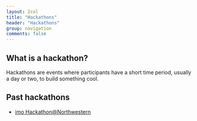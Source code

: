 ```yaml
---
layout: 2col
title: "Hackathons"
header: "Hackathons"
group: navigation
comments: false
---
```


## What is a hackathon?

Hackathons are events where participants have a short time period, usually a day or two, to build something cool.

## Past hackathons

- [imo Hackathon@Northwestern](/imo-hackathon.html)

<!--
{% for item in site.categories.hackathon %}
- [{{ item.title }}]({{ item.url }}){% endfor %}
-->
